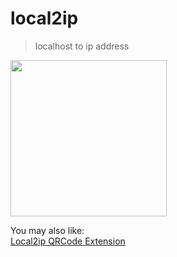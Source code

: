 # local2ip
> localhost to ip address  
  
[<img width="250px" src="http://ww3.sinaimg.cn/large/5fd37818jw1eq7bx4bc4ej20c0038mx9.jpg">](https://chrome.google.com/webstore/detail/local2ip/nhhmpneggljndkdpkabjleiialindhkd)  

You may also like:  
[Local2ip QRCode Extension](https://github.com/Bruce-Jcw/qrcode)
